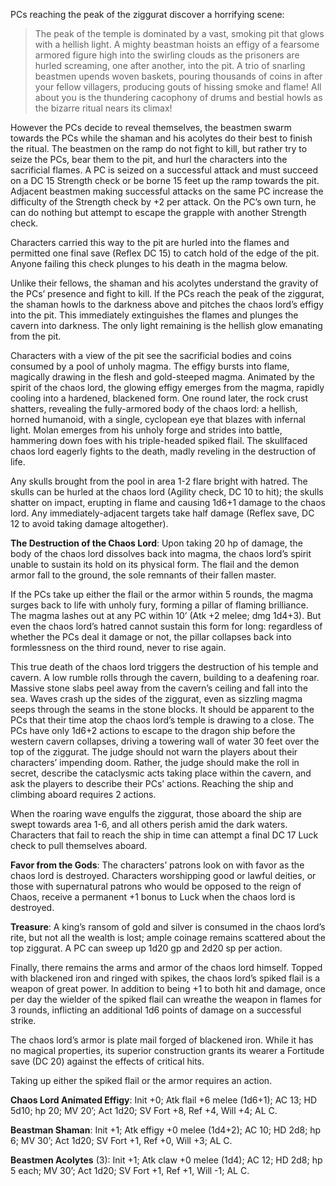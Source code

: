 PCs reaching the peak of the ziggurat discover a horrifying scene:

> The peak of the temple is dominated by a vast, smoking pit that glows with a hellish light. A mighty beastman hoists an effigy of a fearsome armored figure high into the swirling clouds as the prisoners are hurled screaming, one after another, into the pit. A trio of snarling beastmen upends woven baskets, pouring thousands of coins in after your fellow villagers, producing gouts of hissing smoke and flame! All about you is the thundering cacophony of drums and bestial howls as the bizarre ritual nears its climax!

However the PCs decide to reveal themselves, the beastmen swarm towards the PCs while the shaman and his acolytes do their best to finish the ritual. The beastmen on the ramp do not fight to kill, but rather try to seize the PCs, bear them to the pit, and hurl the characters into the sacrificial flames. A PC is seized on a successful attack and must succeed on a DC 15 Strength check or be borne 15 feet up the ramp towards the pit. Adjacent beastmen making successful attacks on the same PC increase the difficulty of the Strength check by +2 per attack. On the PC’s own turn, he can do nothing but attempt to escape the grapple with another Strength check.

Characters carried this way to the pit are hurled into the flames and permitted one final save (Reflex DC 15) to catch hold of the edge of the pit. Anyone failing this check plunges to his death in the magma below.

Unlike their fellows, the shaman and his acolytes understand the gravity of the PCs’ presence and fight to kill. If the PCs reach the peak of the ziggurat, the shaman howls to the darkness above and pitches the chaos lord’s effigy into the pit. This immediately extinguishes the flames and plunges the cavern into darkness. The only light remaining is the hellish glow emanating from the pit.

Characters with a view of the pit see the sacrificial bodies and coins consumed by a pool of unholy magma. The effigy bursts into flame, magically drawing in the flesh and gold-steeped magma. Animated by the spirit of the chaos lord, the glowing effigy emerges from the magma, rapidly cooling into a hardened, blackened form. One round later, the rock crust shatters, revealing the fully-armored body of the chaos lord: a hellish, horned humanoid, with a single, cyclopean eye that blazes with infernal light. Molan emerges from his unholy forge and strides into battle, hammering down foes with his triple-headed spiked flail. The skullfaced chaos lord eagerly fights to the death, madly reveling in the destruction of life.

Any skulls brought from the pool in area 1-2 flare bright with hatred. The skulls can be hurled at the chaos lord (Agility check, DC 10 to hit); the skulls shatter on impact, erupting in flame and causing 1d6+1 damage to the chaos lord. Any immediately-adjacent targets take half damage (Reflex save, DC 12 to avoid taking damage altogether).

**The Destruction of the Chaos Lord**: Upon taking 20 hp of damage, the body of the chaos lord dissolves back into magma, the chaos lord’s spirit unable to sustain its hold on its physical form. The flail and the demon armor fall to the ground, the sole remnants of their fallen master.

If the PCs take up either the flail or the armor within 5 rounds, the magma surges back to life with unholy fury, forming a pillar of flaming brilliance. The magma lashes out at any PC within 10’ (Atk +2 melee; dmg 1d4+3). But even the chaos lord’s hatred cannot sustain this form for long: regardless of whether the PCs deal it damage or not, the pillar collapses back into formlessness on the third round, never to rise again.

This true death of the chaos lord triggers the destruction of his temple and cavern. A low rumble rolls through the cavern, building to a deafening roar. Massive stone slabs peel away from the cavern’s ceiling and fall into the sea. Waves crash up the sides of the ziggurat, even as sizzling magma seeps through the seams in the stone blocks. It should be apparent to the PCs that their time atop the chaos lord’s temple is drawing to a close. The PCs have only 1d6+2 actions to escape to the dragon ship before the western cavern collapses, driving a towering wall of water 30 feet over the top of the ziggurat. The judge should not warn the players about their characters’ impending doom. Rather, the judge should make the roll in secret, describe the cataclysmic acts taking place within the cavern, and ask the players to describe their PCs’ actions. Reaching the ship and climbing aboard requires 2 actions.

When the roaring wave engulfs the ziggurat, those aboard the ship are swept towards area 1-6, and all others perish amid the dark waters. Characters that fail to reach the ship in time can attempt a final DC 17 Luck check to pull themselves aboard.

**Favor from the Gods**: The characters’ patrons look on with favor as the chaos lord is destroyed. Characters worshipping good or lawful deities, or those with supernatural patrons who would be opposed to the reign of Chaos, receive a permanent +1 bonus to Luck when the chaos lord is destroyed.

**Treasure**: A king’s ransom of gold and silver is consumed in the chaos lord’s rite, but not all the wealth is lost; ample coinage remains scattered about the top ziggurat. A PC can sweep up 1d20 gp and 2d20 sp per action.

Finally, there remains the arms and armor of the chaos lord himself. Topped with blackened iron and ringed with spikes, the chaos lord’s spiked flail is a weapon of great power. In addition to being +1 to both hit and damage, once per day the wielder of the spiked flail can wreathe the weapon in flames for 3 rounds, inflicting an additional 1d6 points of damage on a successful strike.

The chaos lord’s armor is plate mail forged of blackened iron. While it has no magical properties, its superior construction grants its wearer a Fortitude save (DC 20) against the effects of critical hits.

Taking up either the spiked flail or the armor requires an action.

**Chaos Lord Animated Effigy**: Init +0; Atk flail +6 melee (1d6+1); AC 13; HD 5d10; hp 20; MV 20’; Act 1d20; SV Fort +8, Ref +4, Will +4; AL C.

**Beastman Shaman**: Init +1; Atk effigy +0 melee (1d4+2); AC 10; HD 2d8; hp 6; MV 30’; Act 1d20; SV Fort +1, Ref +0, Will +3; AL C.

**Beastmen Acolytes** (3): Init +1; Atk claw +0 melee (1d4); AC 12; HD 2d8; hp 5 each; MV 30’; Act 1d20; SV Fort +1, Ref +1, Will -1; AL C.